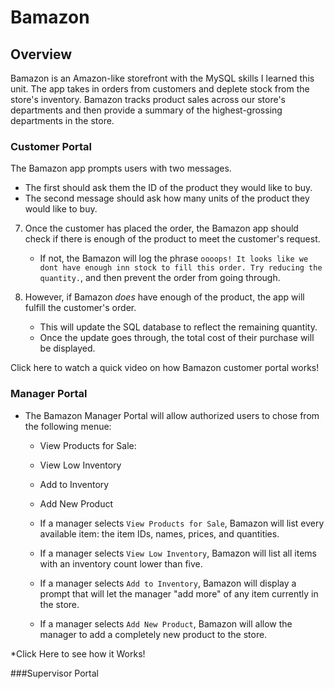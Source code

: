 # Bamazon

## Overview

Bamazon is an Amazon-like storefront with the MySQL skills I learned this unit. The app takes in orders from customers and deplete stock from the store's inventory. Bamazon tracks product sales across our store's departments and then provide a summary of the highest-grossing departments in the store.


### Customer Portal

 The Bamazon app prompts users with two messages.

   * The first should ask them the ID of the product they would like to buy.
   * The second message should ask how many units of the product they would like to buy.

7. Once the customer has placed the order, the Bamazon app should check if there is enough of the product to meet the customer's request.

   * If not, the Bamazon will log the phrase `oooops! It looks like we dont have enough inn stock to fill this order. Try reducing the quantity.`, and then prevent the order from going through.

8. However, if Bamazon _does_ have enough of the product, the app will fulfill the customer's order.
   * This will update the SQL database to reflect the remaining quantity.
   * Once the update goes through,  the total cost of their purchase will be displayed.

Click here to watch a quick video on how Bamazon customer portal works!

### Manager Portal

* The Bamazon Manager Portal will allow authorized users to chose from the following menue:

    * View Products for Sale: 
    
    * View Low Inventory
    
    * Add to Inventory
    
    * Add New Product

  * If a manager selects `View Products for Sale`, Bamazon will list every available item: the item IDs, names, prices, and quantities.

  * If a manager selects `View Low Inventory`, Bamazon will list all items with an inventory count lower than five.

  * If a manager selects `Add to Inventory`, Bamazon will display a prompt that will let the manager "add more" of any item currently in the store.

  * If a manager selects `Add New Product`, Bamazon will allow the manager to add a completely new product to the store.

*Click Here to see how it Works!

###Supervisor Portal
